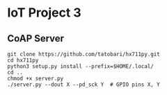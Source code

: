 # IoT Project 3

## CoAP Server

```
git clone https://github.com/tatobari/hx711py.git
cd hx711py
python3 setup.py install --prefix=$HOME/.local/
cd ..
chmod +x server.py
./server.py --dout X --pd_sck Y  # GPIO pins X, Y

```